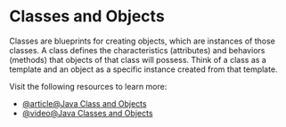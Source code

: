 # Classes and Objects

Classes are blueprints for creating objects, which are instances of those classes. A class defines the characteristics (attributes) and behaviors (methods) that objects of that class will possess. Think of a class as a template and an object as a specific instance created from that template.

Visit the following resources to learn more:

- [@article@Java Class and Objects](https://www.programiz.com/java-programming/class-objects)
- [@video@Java Classes and Objects](https://www.youtube.com/watch?v=IUqKuGNasdM)
